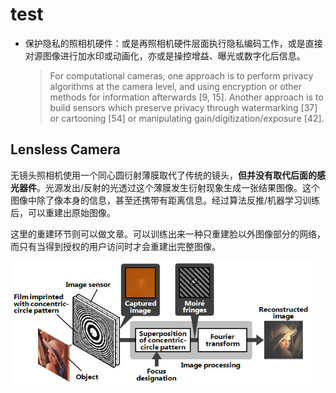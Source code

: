 # test

- 保护隐私的照相机硬件：或是再照相机硬件层面执行隐私编码工作，或是直接对源图像进行加水印或动画化，亦或是操控增益、曝光或数字化后信息。

  > For computational cameras, one approach is to perform privacy algorithms at the camera level, and using encryption or other methods for information afterwards [9, 15]. Another approach is to build sensors which preserve privacy through watermarking [37] or cartooning [54] or manipulating gain/digitization/exposure [42].

## Lensless Camera

无镜头照相机使用一个同心圆衍射薄膜取代了传统的镜头，**但并没有取代后面的感光器件**。光源发出/反射的光透过这个薄膜发生衍射现象生成一张结果图像。这个图像中除了像本身的信息，甚至还携带有距离信息。经过算法反推/机器学习训练后，可以重建出原始图像。

这里的重建环节则可以做文章。可以训练出来一种只重建脸以外图像部分的网络，而只有当得到授权的用户访问时才会重建出完整图像。

<img src="test/1.jpg" alt="[image] Figure: Principle of newly developed lensless camera technology" style="zoom:70%;" />